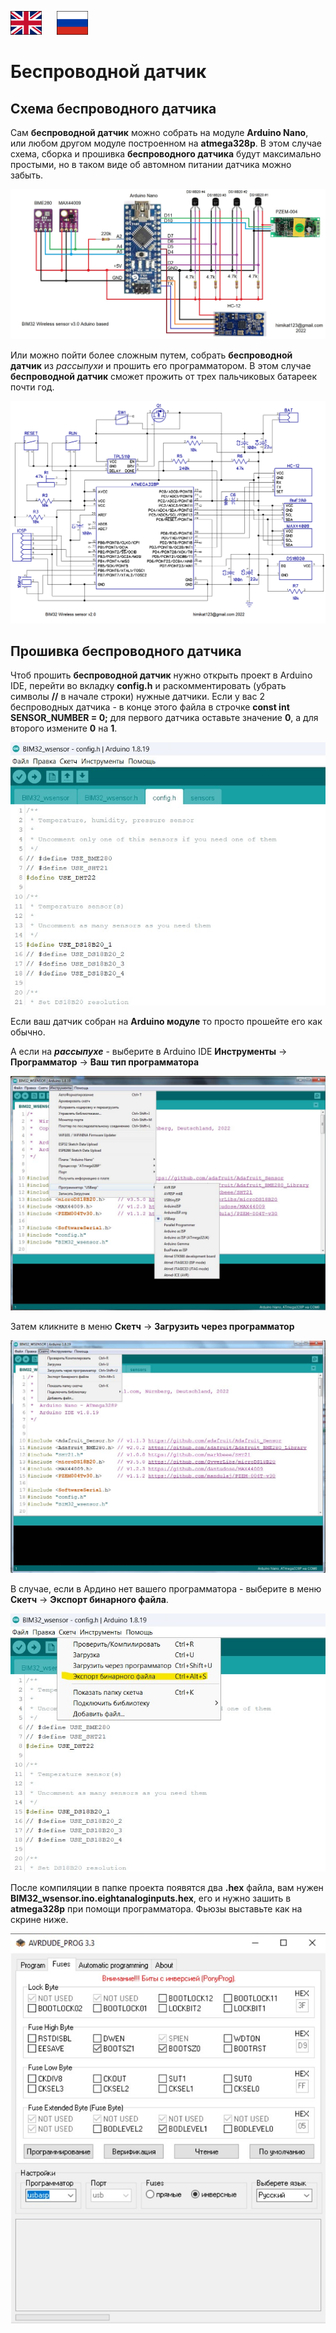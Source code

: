 <a href="README.md"><img src="../img/en.png" alt="Read this in english" width="50px" style="margin-right:20px"></a>
<a href="README_RU.md"><img src="../img/ru.png" alt="Читать на русском" width="50px"></a>

# Беспроводной датчик

## Схема беспроводного датчика
Сам **беспроводной датчик** можно собрать на модуле **Arduino Nano**, или любом другом модуле построенном на **atmega328p**. В этом случае схема, сборка и прошивка **беспроводного датчика** будут максимально простыми, но в таком виде об автомном питании датчика можно забыть.

<p align="center"><img src="../img/arduino.jpg" alt="weather monitor BIM32 wireless sensor arduino based"></p>

Или можно пойти более сложным путем, собрать **беспроводной датчик** из *рассыпухи* и прошить его программатором. В этом случае **беспроводной датчик** сможет прожить от трех пальчиковых батареек почти год.

<p align="center"><img src="../img/wireless_sensor_schematic_v2.0.png" alt="weather monitor BIM32 wireless sensor schematic"></p>

## Прошивка беспроводного датчика
Чтоб прошить **беспроводной датчик** нужно открыть проект в Arduino IDE, перейти во вкладку **config.h** и раскомментировать (убрать символы **//** в начале строки) нужные датчики. Если у вас 2 беспроводных датчика - в конце этого файла в строчке **const int SENSOR_NUMBER = 0;** для первого датчика оставьте значение **0**, а для второго измените **0** на **1**.

<p align="center"><img src="../img/wirelessConfig_RU.jpg" alt="weather monitor BIM32 wireless sensor config"></p>

Если ваш датчик собран на **Arduino модуле** то просто прошейте его как обычно. 

А если на ***рассыпухе*** - выберите в Arduino IDE **Инструменты** -> **Программатор** -> **Ваш тип программатора**

<p align="center"><img src="../img/wirelessProgrammer_RU.jpg" alt="weather monitor BIM32 wireless sensor programmer select"></p>

Затем кликните в меню **Скетч** -> **Загрузить через программатор**

<p align="center"><img src="../img/wirelessProgrammerUpload_RU.jpg" alt="weather monitor BIM32 wireless sensor programmer upload"></p>

В случае, если в Ардино нет вашего программатора - выберите в меню **Скетч** -> **Экспорт бинарного файла**. 

<p align="center"><img src="../img/wirelessExport_RU.jpg" alt="weather monitor BIM32 wireless sensor export compiled binary"></p>

После компиляции в папке проекта появятся два **.hex** файла, вам нужен **BIM32_wsensor.ino.eightanaloginputs.hex**, его и нужно зашить в **atmega328p** при помощи программатора. Фьюзы выставьте как на скрине ниже.

<p align="center"><img src="../img/wirelessFuses_RU.jpg" alt="weather monitor BIM32 wireless sensor fuses"></p>